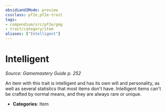 ```yaml
---
obsidianUIMode: preview
cssclass: pf2e,pf2e-trait
tags:
- compendium/src/pf2e/gmg
- trait/category/item
aliases: ["Intelligent"]
---
```

# Intelligent  
*Source: Gamemastery Guide p. 252*  

An item with this trait is intelligent and has its own will and personality, as well as several statistics that most items don't have. Intelligent items can't be crafted by normal means, and they are always rare or unique.

- **Categories**: Item